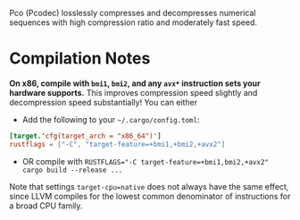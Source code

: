 Pco (Pcodec) losslessly compresses and decompresses numerical sequences with
high compression ratio and moderately fast speed.

# Compilation Notes

**On x86, compile with `bmi1`, `bmi2`, and any `avx*` instruction sets your hardware supports.**
This improves compression speed slightly and decompression speed substantially!
You can either

* Add the following to your `~/.cargo/config.toml`:
```toml
[target.'cfg(target_arch = "x86_64")']
rustflags = ["-C", "target-feature=+bmi1,+bmi2,+avx2"]
```
* OR compile with `RUSTFLAGS="-C target-feature=+bmi1,bmi2,+avx2" cargo build --release ...`

Note that settings `target-cpu=native` does not always have the same effect,
since LLVM compiles for the lowest common denominator of instructions for a
broad CPU family.
